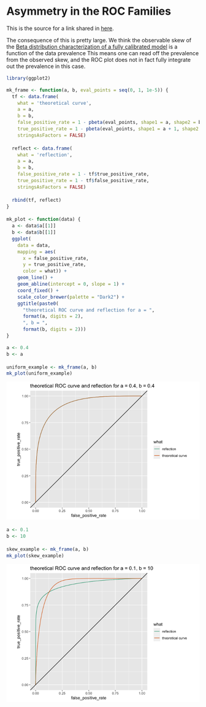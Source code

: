Asymmetry in the ROC Families
================

This is the source for a link shared in
[here](https://win-vector.com/2020/10/29/a-single-parameter-family-characterizing-probability-model-performance/).

The consequence of this is pretty large. We think the observable skew of
the [Beta distribution characterization of a fully calibrated
model](https://win-vector.com/2020/10/29/a-single-parameter-family-characterizing-probability-model-performance/)
is a function of the data prevalence This means one can read off the
prevalence from the observed skew, and the ROC plot does not in fact
fully integrate out the prevalence in this case.

``` r
library(ggplot2)
```

``` r
mk_frame <- function(a, b, eval_points = seq(0, 1, 1e-5)) {
  tf <- data.frame(
    what = 'theoretical curve',
    a = a,
    b = b,
    false_positive_rate = 1 - pbeta(eval_points, shape1 = a, shape2 = b + 1),
    true_positive_rate = 1 - pbeta(eval_points, shape1 = a + 1, shape2 = b),
    stringsAsFactors = FALSE)
  
  reflect <- data.frame(
    what = 'reflection',
    a = a,
    b = b,
    false_positive_rate = 1 - tf$true_positive_rate,
    true_positive_rate = 1 - tf$false_positive_rate,
    stringsAsFactors = FALSE)
  
  rbind(tf, reflect)
}

mk_plot <- function(data) {
  a <- data$a[[1]]
  b <- data$b[[1]]
  ggplot(
    data = data,
    mapping = aes(
      x = false_positive_rate, 
      y = true_positive_rate, 
      color = what)) +
    geom_line() + 
    geom_abline(intercept = 0, slope = 1) +
    coord_fixed() +
    scale_color_brewer(palette = "Dark2") +
    ggtitle(paste0(
      "theoretical ROC curve and reflection for a = ", 
      format(a, digits = 2),
      ", b = ",
      format(b, digits = 2)))
}
```

``` r
a <- 0.4
b <- a

uniform_example <- mk_frame(a, b)
mk_plot(uniform_example)
```

![](Asymmetry_files/figure-gfm/unnamed-chunk-3-1.png)<!-- -->

``` r
a <- 0.1
b <- 10

skew_example <- mk_frame(a, b)
mk_plot(skew_example)
```

![](Asymmetry_files/figure-gfm/unnamed-chunk-4-1.png)<!-- -->
